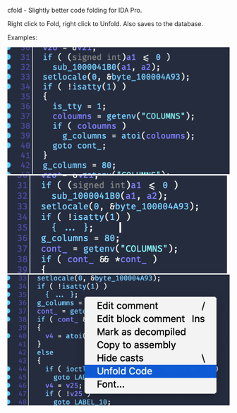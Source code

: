 cfold - Slightly better code folding for IDA Pro.

Right click to Fold, right click to Unfold. Also saves to the database.

Examples:


![Before](https://github.com/Maximus-/cfold/blob/master/.github/before.png?raw=true)
![After](https://github.com/Maximus-/cfold/blob/master/.github/after.png?raw=true)
![Right-Click](https://github.com/Maximus-/cfold/blob/master/.github/right_click.png?raw=true)

